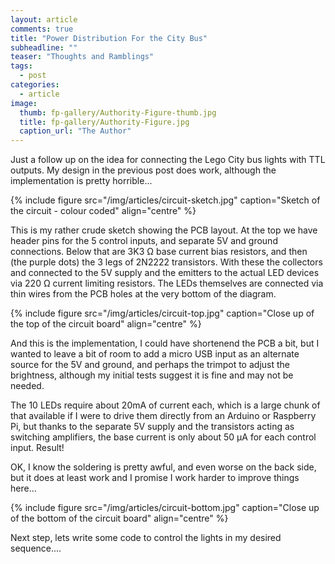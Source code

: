 ```yaml
---
layout: article
comments: true
title: "Power Distribution For the City Bus"
subheadline: ""
teaser: "Thoughts and Ramblings"
tags:
  - post
categories:
  - article
image:
  thumb: fp-gallery/Authority-Figure-thumb.jpg
  title: fp-gallery/Authority-Figure.jpg
  caption_url: "The Author"
---
```

Just a follow up on the idea for connecting the Lego City bus lights with TTL outputs. My design in the previous post does work, 
although the implementation is pretty horrible...

{% include figure src="/img/articles/circuit-sketch.jpg" caption="Sketch of the circuit - colour coded" align="centre" %}


This is my rather crude sketch showing the PCB layout. At the top we have header pins for the 5 control inputs, 
and separate 5V and ground connections. Below that are 3K3 Ω base current bias resistors, and then (the purple dots) 
the 3 legs of 2N2222 transistors. With these the collectors and connected to the 5V supply and the emitters to the 
actual LED devices via 220 Ω current limiting resistors. The LEDs themselves are connected via thin wires from the 
PCB holes at the very bottom of the diagram.

{% include figure src="/img/articles/circuit-top.jpg" caption="Close up of the top of the circuit board" align="centre" %}

And this is the implementation, I could have shortenend the PCB a bit, but I wanted to leave a bit of room to add 
a micro USB input as an alternate source for the 5V and ground, and perhaps the trimpot to adjust the brightness, 
although my initial tests suggest it is fine and may not be needed.

The 10 LEDs require about 20mA of current each, which is a large chunk of that available if I were to drive them 
directly from an Arduino or Raspberry Pi, but thanks to the separate 5V supply and the transistors acting as switching 
amplifiers, the base current is only about 50 μA for each control input. Result!

OK, I know the soldering is pretty awful, and even worse on the back side, but it does at least work and I 
promise I work harder to improve things here...

{% include figure src="/img/articles/circuit-bottom.jpg" caption="Close up of the bottom of the circuit board" align="centre" %}

Next step, lets write some code to control the lights in my desired sequence....